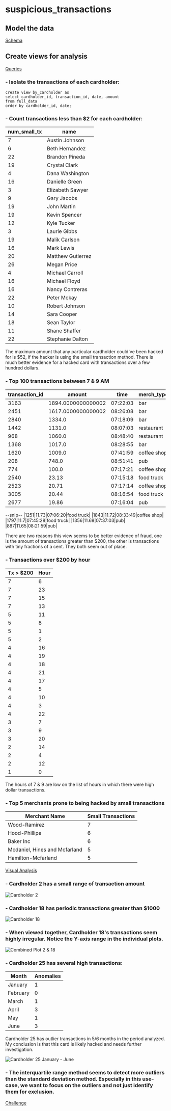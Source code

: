 # suspicious_transactions

## Model the data
[Schema](https://github.com/jdfwsp/suspicious_transactions/blob/main/Files/Code/schema.sql)

## Create views for analysis
[Queries](https://github.com/jdfwsp/suspicious_transactions/blob/main/Files/Code/queries.sql)
### - Isolate the transactions of each cardholder:
```
create view by_cardholder as
select cardholder_id, transaction_id, date, amount
from full_data
order by cardholder_id, date;
```
### - Count transactions less than $2 for each cardholder:
|num_small_tx|name|
|------------|----|
|7|Austin Johnson|
|6|Beth Hernandez|
|22|Brandon Pineda|
|19|Crystal Clark|
|4|Dana Washington|
|16|Danielle Green|
|3|Elizabeth Sawyer|
|9|Gary Jacobs|
|19|John Martin|
|19|Kevin Spencer|
|12|Kyle Tucker|
|3|Laurie Gibbs|
|19|Malik Carlson|
|16|Mark Lewis|
|20|Matthew Gutierrez|
|26|Megan Price|
|4|Michael Carroll|
|16|Michael Floyd|
|16|Nancy Contreras|
|22|Peter Mckay|
|10|Robert Johnson|
|14|Sara Cooper|
|18|Sean Taylor|
|11|Shane Shaffer|
|22|Stephanie Dalton|

The maximum amount that any particular cardholder could've been hacked for is $52, if the hacker is using the small transaction method.  There is much better evidence for a hacked card with transactions over a few hundred dollars.
### - Top 100 transactions between 7 & 9 AM

|transaction_id|amount|time|merch_type|
|--------------|------|----|----------|
|3163|1894.0000000000002|07:22:03|bar|
|2451|1617.0000000000002|08:26:08|bar|
|2840|1334.0|07:18:09|bar|
|1442|1131.0|08:07:03|restaurant|
|968|1060.0|08:48:40|restaurant|
|1368|1017.0|08:28:55|bar|
|1620|1009.0|07:41:59|coffee shop|
|208|748.0|08:51:41|pub|
|774|100.0|07:17:21|coffee shop|
|2540|23.13|07:15:18|food truck|
|2523|20.71|07:17:14|coffee shop|
|3005|20.44|08:16:54|food truck|
|2677|19.86|07:16:04|pub|
--snip--
|1251|11.73|07:06:20|food truck|
|1843|11.72|08:33:49|coffee shop|
|1797|11.7|07:45:28|food truck|
|1356|11.68|07:37:03|pub|
|887|11.65|08:21:59|pub|

There are two reasons this view seems to be better evidence of fraud, one is the amount of transactions greater than $200, the other is transactions with tiny fractions of a cent.  They both seem out of place.
### - Transactions over $200 by hour
|Tx > $200|Hour|
|-----|---------|
|7|6|
|7|23|
|7|15|
|7|13|
|5|11|
|5|8|
|5|1|
|5|2|
|4|16|
|4|19|
|4|18|
|4|21|
|4|17|
|4|5|
|4|10|
|4|3|
|4|22|
|3|7|
|3|9|
|3|20|
|2|14|
|2|4|
|2|12|
|1|0|

The hours of 7 & 9 are low on the list of hours in which there were high dollar transactions.
### - Top 5 merchants prone to being hacked by small transactions
|Merchant Name|Small Transactions|
|----------|------------|
|Wood-Ramirez|7|
|Hood-Phillips|6|
|Baker Inc|6|
|Mcdaniel, Hines and Mcfarland|5|
|Hamilton-Mcfarland|5|

[Visual Analysis](https://github.com/jdfwsp/suspicious_transactions/blob/main/Files/Code/visual_data_analysis.ipynb)

### - Cardholder 2 has a small range of transaction amount
![Cardholder 2](https://github.com/jdfwsp/suspicious_transactions/blob/main/Files/Images/cardholder_2.png)
### - Cardholder 18 has periodic transactions greater than $1000
![Cardholder 18](https://github.com/jdfwsp/suspicious_transactions/blob/main/Files/Images/cardholder_18.png)
### - When viewed together, Cardholder 18's transactions seem highly irregular.  Notice the Y-axis range in the individual plots.
![Combined Plot 2 & 18](https://github.com/jdfwsp/suspicious_transactions/blob/main/Files/Images/2_and_18.png)
### - Cardholder 25 has several high transactions:
|Month|Anomalies|
|-----|---------|
|January|1|
|February|0|
|March|1|
|April|3|
|May|1|
|June|3|

Cardholder 25 has outlier transactions in 5/6 months in the period analyzed.  My conclusion is that this card is likely hacked and needs further investigation.

![Cardholder 25 January - June](https://github.com/jdfwsp/suspicious_transactions/blob/main/Files/Images/boxplot.png)

### - The interquartile range method seems to detect more outliers than the standard deviation method.  Especially in this use-case, we want to focus on the outliers and not just identify them for exclusion.

[Challenge](https://github.com/jdfwsp/suspicious_transactions/blob/main/Files/Code/challenge.ipynb)

